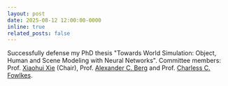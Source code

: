 ```yaml
---
layout: post
date: 2025-08-12 12:00:00-0000
inline: true
related_posts: false
---
```


Successfully defense my PhD thesis "Towards World Simulation: Object, Human and Scene Modeling with Neural Networks". Committee members: Prof. [Xiaohui Xie](https://ics.uci.edu/~xhx/) (Chair), Prof. [Alexander C. Berg](http://acberg.com/) and Prof. [Charless C. Fowlkes](https://ics.uci.edu/~fowlkes/).
